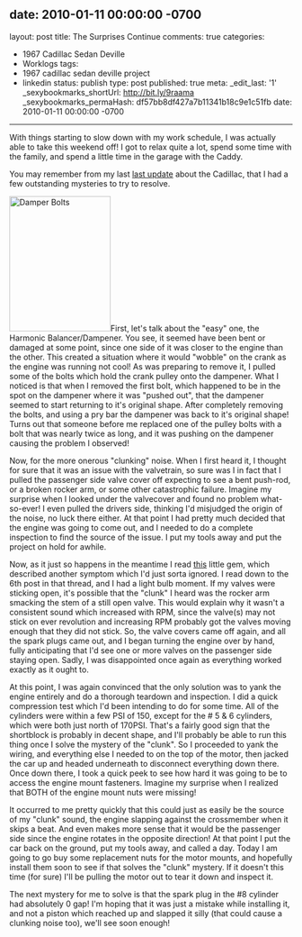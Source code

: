 date: 2010-01-11 00:00:00 -0700
---
layout: post
title: The Surprises Continue
comments: true
categories:
- 1967 Cadillac Sedan Deville
- Worklogs
tags:
- 1967 cadillac sedan deville project
- linkedin
status: publish
type: post
published: true
meta:
  _edit_last: '1'
  _sexybookmarks_shortUrl: http://bit.ly/9raama
  _sexybookmarks_permaHash: df57bb8df427a7b11341b18c9e1c51fb
date: 2010-01-11 00:00:00 -0700
---
With things starting to slow down with my work schedule, I was actually able to take this weekend off!  I got to relax quite a lot, spend some time with the family, and spend a little time in the garage with the Caddy.

You may remember from my last <a href="{{ root_url }}/2009/12/02/opening-pandoras-box/">last update</a> about the Cadillac, that I had a few outstanding mysteries to try to resolve.

<a href="http://www.flickr.com/photos/rgeyer/4267105812/" title="Damper Bolts by qwikrex, on Flickr"><img src="http://farm5.static.flickr.com/4059/4267105812_bf50f303a7_m.jpg" width="180" height="240" alt="Damper Bolts" class="alignright" /></a>First, let's talk about the "easy" one, the Harmonic Balancer/Dampener.  You see, it seemed have been bent or damaged at some point, since one side of it was closer to the engine than the other.  This created a situation where it would "wobble" on the crank as the engine was running not cool!  As was preparing to remove it, I pulled some of the bolts which hold the crank pulley onto the dampener.  What I noticed is that when I removed the first bolt, which happened to be in the spot on the dampener where it was "pushed out", that the dampener seemed to start returning to it's original shape.  After completely removing the bolts, and using a pry bar the dampener was back to it's original shape!  Turns out that someone before me replaced one of the pulley bolts with a bolt that was nearly twice as long, and it was pushing on the dampener causing the problem I observed! 

Now, for the more onerous "clunking" noise.  When I first heard it, I thought for sure that it was an issue with the valvetrain, so sure was I in fact that I pulled the passenger side valve cover off expecting to see a bent push-rod, or a broken rocker arm, or some other catastrophic failure.  Imagine my surprise when I looked under the valvecover and found no problem what-so-ever!  I even pulled the drivers side, thinking I'd misjudged the origin of the noise, no luck there either.  At that point I had pretty much decided that the engine was going to come out, and I needed to do a complete inspection to find the source of the issue.  I put my tools away and put the project on hold for awhile.

Now, as it just so happens in the meantime I read <a href="http://www.hotrodders.com/forum/cadillac-engine-problems-38300.html">this</a> little gem, which described another symptom which I'd just sorta ignored.  I read down to the 6th post in that thread, and I had a light bulb moment.  If my valves were sticking open, it's possible that the "clunk" I heard was the rocker arm smacking the stem of a still open valve.  This would explain why it wasn't a consistent sound which increased with RPM, since the valve(s) may not stick on ever revolution and increasing RPM probably got the valves moving enough that they did not stick.  So, the valve covers came off again, and all the spark plugs came out, and I began turning the engine over by hand, fully anticipating that I'd see one or more valves on the passenger side staying open.  Sadly, I was disappointed once again as everything worked exactly as it ought to.

At this point, I was again convinced that the only solution was to yank the engine entirely and do a thorough teardown and inspection.  I did a quick compression test which I'd been intending to do for some time.  All of the cylinders were within a few PSI of 150, except for the # 5 & 6 cylinders, which were both just north of 170PSI.  That's a fairly good sign that the shortblock is probably in decent shape, and I'll probably be able to run this thing once I solve the mystery of the "clunk".  So I proceeded to yank the wiring, and everything else I needed to on the top of the motor, then jacked the car up and headed underneath to disconnect everything down there.  Once down there, I took a quick peek to see how hard it was going to be to access the engine mount fasteners.  Imagine my surprise when I realized that BOTH of the engine mount nuts were missing!

It occurred to me pretty quickly that this could just as easily be the source of my "clunk" sound, the engine slapping against the crossmember when it skips a beat.  And even makes more sense that it would be the passenger side since the engine rotates in the opposite direction!  At that point I put the car back on the ground, put my tools away, and called a day.  Today I am going to go buy some replacement nuts for the motor mounts, and hopefully install them soon to see if that solves the "clunk" mystery.  If it doesn't this time (for sure) I'll be pulling the motor out to tear it down and inspect it.

The next mystery for me to solve is that the spark plug in the #8 cylinder had absolutely 0 gap!  I'm hoping that it was just a mistake while installing it, and not a piston which reached up and slapped it silly (that could cause a clunking noise too), we'll see soon enough!
